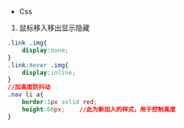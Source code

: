 - Css

1. 鼠标移入移出显示隐藏

```css
.link .img{
    display:none;
}
.link:hover .img{
    display:inline;
}
//加高度防抖动
.nav li a{
    border:1px solid red;
    height:60px;	//此为新加入的样式，用于控制高度
}

```